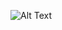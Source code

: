 ![Alt Text]([CS50P.pdf](https://github.com/DkCodeProjct/cs50-Final-Project/files/14497121/CS50P.pdf))

